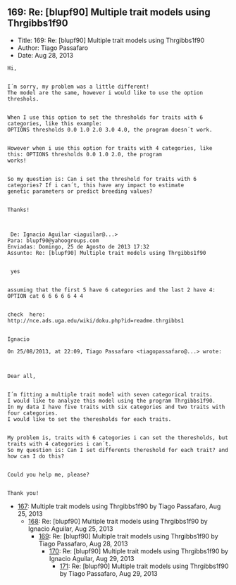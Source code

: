 ## 169: Re: [blupf90] Multiple trait models using Thrgibbs1f90

- Title: 169: Re: [blupf90] Multiple trait models using Thrgibbs1f90
- Author: Tiago Passafaro
- Date: Aug 28, 2013
```
Hi,


I´m sorry, my problem was a little different!
The model are the same, however i would like to use the option threshols.


When I use this option to set the thresholds for traits with 6 categories, like this example: 
OPTIONS thresholds 0.0 1.0 2.0 3.0 4.0, the program doesn´t work.


However when i use this option for traits with 4 categories, like this: OPTIONS thresholds 0.0 1.0 2.0, the program
works! 


So my question is: Can i set the threshold for traits with 6 categories? If i can´t, this have any impact to estimate
genetic parameters or predict breeding values?


Thanks! 
 


 De: Ignacio Aguilar <iaguilar@...>
Para: blupf90@yahoogroups.com 
Enviadas: Domingo, 25 de Agosto de 2013 17:32
Assunto: Re: [blupf90] Multiple trait models using Thrgibbs1f90
 

 yes


assuming that the first 5 have 6 categories and the last 2 have 4:
OPTION cat 6 6 6 6 6 4 4 


check  here: 
http://nce.ads.uga.edu/wiki/doku.php?id=readme.thrgibbs1


Ignacio

On 25/08/2013, at 22:09, Tiago Passafaro <tiagopassafaro@...> wrote:

 

Dear all,


I´m fitting a multiple trait model with seven categorical traits.
I would like to analyze this model using the program Thrgibbs1f90.
In my data I have five traits with six categories and two traits with four categories.
I would like to set the theresholds for each traits. 


My problem is, traits with 6 categories i can set the theresholds, but traits with 4 categories i can´t.
So my question is: Can I set differents thereshold for each trait? and how can I do this?


Could you help me, please?


Thank you!

```

- [167](0167.md): Multiple trait models using Thrgibbs1f90 by Tiago Passafaro, Aug 25, 2013
    - [168](0168.md): Re: [blupf90] Multiple trait models using Thrgibbs1f90 by Ignacio Aguilar, Aug 25, 2013
        - [169](0169.md): Re: [blupf90] Multiple trait models using Thrgibbs1f90 by Tiago Passafaro, Aug 28, 2013
            - [170](0170.md): Re: [blupf90] Multiple trait models using Thrgibbs1f90 by Ignacio Aguilar, Aug 29, 2013
                - [171](0171.md): Re: [blupf90] Multiple trait models using Thrgibbs1f90 by Tiago Passafaro, Aug 29, 2013
